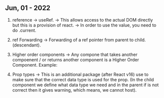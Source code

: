 ## Jun, 01 - 2022

1. reference -> useRef.
-> This allows access to the actual DOM directly but this is a provision of react.
-> In order to use the value, you need to do .current.

2. ref Forwarding
-> Forwarding of a ref pointer from parent to child. (descendant).

3. Higher order components
-> Any compone that takes another compoenent / or returns another component is a Higher Order Component.
Example:
<HigherOrderComponent>
   <RegularComponent />
</HigherOrderComponent>

4. Prop types
-> This is an additional package (after React v16) use to make sure that the correct data type is used for the prop. (In the child component we define what data type we need and in the parent if is not correct then it gives warning, which means, we cannot host).
